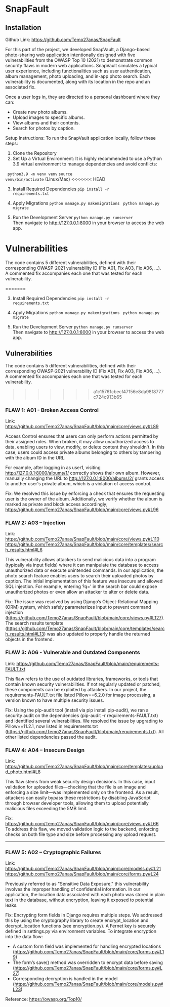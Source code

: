 # SnapFault
## Installation
Github Link: https://github.com/Temo27anas/SnapFault

For this part of the project, we developed SnapVault, a Django-based photo-sharing web application intentionally designed with five vulnerabilities from the OWASP Top 10 (2021) to demonstrate common security flaws in modern web applications. SnapVault simulates a typical user experience, including functionalities such as user authentication, album management, photo uploading, and in-app photo search. Each vulnerability is documented, along with its location in the repo and an associated fix.

Once a user logs in, they are directed to a personal dashboard where they can:
- Create new photo albums.
- Upload images to specific albums.
- View albums and their contents.
- Search for photos by caption.

Setup Instructions: 
To run the SnapVault application locally, follow these steps:
1.	Clone the Repository
2.	Set Up a Virtual Environment: It is highly recommended to use a Python 3.9 virtual environment to manage dependencies and avoid conflicts:

<code> python3.9 -m venv venv</code>
<code>source venv/bin/activate</code> (Linux/Mac)
<<<<<<< HEAD

3.	Install Required Dependencies
<code>pip install -r requirements.txt </code>

4.	Apply Migrations
<code>python manage.py makemigrations  </code>
<code>python manage.py migrate </code>

5.	Run the Development Server
<code>python manage.py runserver </code>
Then navigate to http://127.0.0.1:8000 in your browser to access the web app.


# Vulnerabilities
The code contains 5 different vulnerabilities, defined with their corresponding OWASP-2021 vulnerability ID (Fix A01, Fix A03, Fix A06, ...). A commented fix accompanies each one that was tested for each vulnerability.

=======

3.	Install Required Dependencies
<code>pip install -r requirements.txt </code>

4.	Apply Migrations
<code>python manage.py makemigrations  </code>
<code>python manage.py migrate </code>

5.	Run the Development Server
<code>python manage.py runserver </code>
Then navigate to http://127.0.0.1:8000 in your browser to access the web app.


## Vulnerabilities
The code contains 5 different vulnerabilities, defined with their corresponding OWASP-2021 vulnerability ID (Fix A01, Fix A03, Fix A06, ...). A commented fix accompanies each one that was tested for each vulnerability.

>>>>>>> a1c15761cbecf47156e8da98f8777c724c913b65
### FLAW 1: A01 - Broken Access Control
Link: https://github.com/Temo27anas/SnapFault/blob/main/core/views.py#L89

Access Control ensures that users can only perform actions permitted by their
assigned roles. When broken, it may allow unauthorized access to data, enabling 
users to view, modify, or delete content they shouldn't. In this case, users could 
access private albums belonging to others by tampering with the album ID in the URL.

For example, after logging in as user1, visiting http://127.0.0.1:8000/albums/1/ correctly shows their own album. However, manually changing the URL to http://127.0.0.1:8000/albums/2/ grants access to another user's private album, which is a violation of access control.

Fix: We resolved this issue by enforcing a check that ensures the requesting user is the owner of the album. Additionally, we verify whether the album is marked as private and block access accordingly; https://github.com/Temo27anas/SnapFault/blob/main/core/views.py#L96


### FLAW 2: A03 – Injection
Link: 
https://github.com/Temo27anas/SnapFault/blob/main/core/views.py#L110
https://github.com/Temo27anas/SnapFault/blob/main/core/templates/search_results.html#L6

This vulnerability allows attackers to send malicious data into a program (typically via input fields) where it can manipulate the database to access unauthorized data or execute unintended commands.
In our application, the photo search feature enables users to search their uploaded photos by caption. The initial implementation of this feature was insecure and allowed SQL injection. For example, entering ?q=' in the search bar could expose unauthorized photos or even allow an attacker to alter or delete data.

Fix:
The issue was resolved by using Django’s Object-Relational Mapping (ORM) system, which safely parameterizes input to prevent command injection (https://github.com/Temo27anas/SnapFault/blob/main/core/views.py#L127). The search results template (https://github.com/Temo27anas/SnapFault/blob/main/core/templates/search_results.html#L13) was also updated to properly handle the returned objects in the frontend.

### FLAW 3: A06 - Vulnerable and Outdated Components
Link: https://github.com/Temo27anas/SnapFault/blob/main/requirements-FAULT.txt

This flaw refers to the use of outdated libraries, frameworks, or tools that contain known security vulnerabilities. If not regularly updated or patched, these components can be exploited by attackers.
In our project, the requirements-FAULT.txt file listed Pillow==6.2.0 for image processing, a version known to have multiple security issues.

Fix: Using the pip-audit tool (install via pip install pip-audit), we ran a security audit on the dependencies (pip-audit -r requirements-FAULT.txt) and identified several vulnerabilities. We resolved the issue by upgrading to Pillow==11.2.1, now listed in requirements.txt (https://github.com/Temo27anas/SnapFault/blob/main/requirements.txt). All other listed dependencies passed the audit.


### FLAW 4: A04 – Insecure Design
Link: https://github.com/Temo27anas/SnapFault/blob/main/core/templates/upload_photo.html#L8

This flaw stems from weak security design decisions. In this case, input validation for uploaded files—checking that the file is an image and enforcing a size limit—was implemented only on the frontend. As a result, attackers can easily bypass these restrictions by disabling JavaScript through browser developer tools, allowing them to upload potentially malicious files exceeding the 5MB limit.

Fix:  https://github.com/Temo27anas/SnapFault/blob/main/core/views.py#L66 \
To address this flaw, we moved validation logic to the backend, enforcing checks on both file type and size before processing any upload request.
________________________________________
### FLAW 5: A02 – Cryptographic Failures
Link: https://github.com/Temo27anas/SnapFault/blob/main/core/models.py#L21
https://github.com/Temo27anas/SnapFault/blob/main/core/forms.py#L24 

Previously referred to as "Sensitive Data Exposure," this vulnerability involves the improper handling of confidential information. In our application, the location data associated with each photo was stored in plain text in the database, without encryption, leaving it exposed to potential leaks.

Fix:
Encrypting form fields in Django requires multiple steps. We addressed this by using the cryptography library to create encrypt_location and decrypt_location functions (see encryption.py). A Fernet key is securely defined in settings.py via environment variables.
To integrate encryption into the data flow:
- A custom form field was implemented for handling encrypted locations (https://github.com/Temo27anas/SnapFault/blob/main/core/forms.py#L19)
- The form’s save() method was overridden to encrypt data before saving (https://github.com/Temo27anas/SnapFault/blob/main/core/forms.py#L27)
- Corresponding decryption is handled in the model (https://github.com/Temo27anas/SnapFault/blob/main/core/models.py#L23)

Reference:
https://owasp.org/Top10/ 
